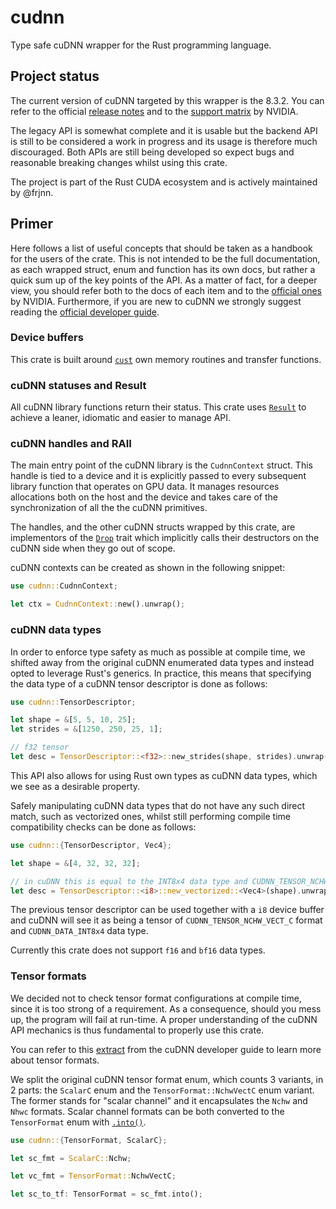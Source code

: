 # cudnn
Type safe cuDNN wrapper for the Rust programming language.

## Project status
The current version of cuDNN targeted by this wrapper is the 8.3.2. You can refer to the official [release notes](https://docs.nvidia.com/deeplearning/cudnn/release-notes/index.html) and to the [support matrix](https://docs.nvidia.com/deeplearning/cudnn/support-matrix/index.html) by NVIDIA.

The legacy API is somewhat complete and it is usable but the backend API is still to be considered a work in progress and its usage is therefore much discouraged. Both APIs are still being developed so expect bugs and reasonable breaking changes whilst using this crate. 

The project is part of the Rust CUDA ecosystem and is actively maintained by @frjnn.

## Primer 

Here follows a list of useful concepts that should be taken as a handbook for the users of the crate. This is not intended to be the full documentation, as each wrapped struct, enum and function has its own docs, but rather a quick sum up of the key points of the API. As a matter of fact, for a deeper view, you should refer both to the docs of each item and to the [official ones](https://docs.nvidia.com/deeplearning/cudnn/api/index.html#overview) by NVIDIA. Furthermore, if you are new to cuDNN we strongly suggest reading the [official developer guide](https://docs.nvidia.com/deeplearning/cudnn/developer-guide/index.html#overview).

### Device buffers

This crate is built around [`cust`](https://docs.rs/cust/latest/cust/memory/index.html) own memory routines and transfer functions.

### cuDNN statuses and Result

All cuDNN library functions return their status. This crate uses [`Result`](https://doc.rust-lang.org/std/result/enum.Result.html) to achieve a leaner, idiomatic and easier to manage API.

### cuDNN handles and RAII

The main entry point of the cuDNN library is the `CudnnContext` struct. This handle is tied to a device and it is explicitly passed to every subsequent library function that operates on GPU data. It manages resources allocations both on the host and the device and takes care of the synchronization of all the the cuDNN primitives. 

The handles, and the other cuDNN structs wrapped by this crate, are implementors of the [`Drop`](https://doc.rust-lang.org/std/ops/trait.Drop.html) trait which implicitly calls their destructors on the cuDNN side when they go out of scope. 

cuDNN contexts can be created as shown in the following snippet:

```rust
use cudnn::CudnnContext;

let ctx = CudnnContext::new().unwrap();
```

### cuDNN data types

In order to enforce type safety as much as possible at compile time, we shifted away from the original cuDNN enumerated data types and instead opted to leverage Rust's generics. In practice, this means that specifying the data type of a cuDNN tensor descriptor is done as follows:

```rust
use cudnn::TensorDescriptor;

let shape = &[5, 5, 10, 25];
let strides = &[1250, 250, 25, 1];

// f32 tensor
let desc = TensorDescriptor::<f32>::new_strides(shape, strides).unwrap();
```

This API also allows for using Rust own types as cuDNN data types, which we see as a desirable property. 

Safely manipulating cuDNN data types that do not have any such direct match, such as vectorized ones, whilst still performing compile time compatibility checks can be done as follows:

```rust
use cudnn::{TensorDescriptor, Vec4};

let shape = &[4, 32, 32, 32];

// in cuDNN this is equal to the INT8x4 data type and CUDNN_TENSOR_NCHW_VECT_C format
let desc = TensorDescriptor::<i8>::new_vectorized::<Vec4>(shape).unwrap();
```

The previous tensor descriptor can be used together with a `i8` device buffer and cuDNN will see it as being a tensor of `CUDNN_TENSOR_NCHW_VECT_C` format and `CUDNN_DATA_INT8x4` data type.

Currently this crate does not support `f16` and `bf16` data types.

### Tensor formats

We decided not to check tensor format configurations at compile time, since it is too strong of a requirement. As a consequence, should you mess up, the program will fail at run-time. A proper understanding of the cuDNN API mechanics is thus fundamental to properly use this crate. 

You can refer to this [extract](https://docs.nvidia.com/deeplearning/cudnn/developer-guide/index.html#data-layout-formats) from the cuDNN developer guide to learn more about tensor formats.

We split the original cuDNN tensor format enum, which counts 3 variants, in 2 parts: the `ScalarC` enum and the `TensorFormat::NchwVectC` enum variant. The former stands for "scalar channel" and it encapsulates the `Nchw` and `Nhwc` formats. Scalar channel formats can be both converted to the `TensorFormat` enum with [`.into()`](https://doc.rust-lang.org/std/convert/trait.Into.html).

```rust
use cudnn::{TensorFormat, ScalarC};

let sc_fmt = ScalarC::Nchw;

let vc_fmt = TensorFormat::NchwVectC;

let sc_to_tf: TensorFormat = sc_fmt.into();
``` 